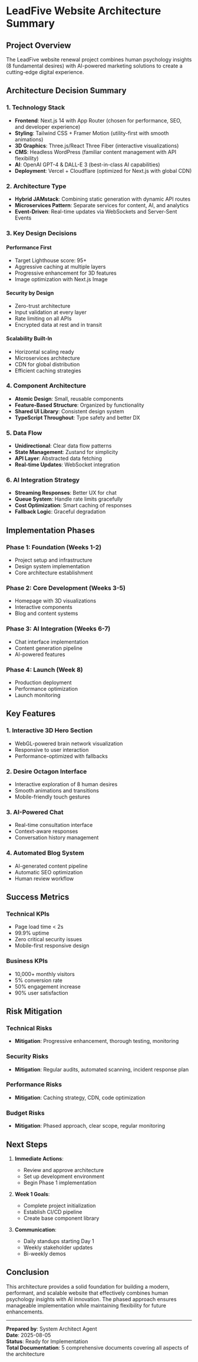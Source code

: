 # LeadFive Website Architecture Summary

## Project Overview
The LeadFive website renewal project combines human psychology insights (8 fundamental desires) with AI-powered marketing solutions to create a cutting-edge digital experience.

## Architecture Decision Summary

### 1. Technology Stack
- **Frontend**: Next.js 14 with App Router (chosen for performance, SEO, and developer experience)
- **Styling**: Tailwind CSS + Framer Motion (utility-first with smooth animations)
- **3D Graphics**: Three.js/React Three Fiber (interactive visualizations)
- **CMS**: Headless WordPress (familiar content management with API flexibility)
- **AI**: OpenAI GPT-4 & DALL-E 3 (best-in-class AI capabilities)
- **Deployment**: Vercel + Cloudflare (optimized for Next.js with global CDN)

### 2. Architecture Type
- **Hybrid JAMstack**: Combining static generation with dynamic API routes
- **Microservices Pattern**: Separate services for content, AI, and analytics
- **Event-Driven**: Real-time updates via WebSockets and Server-Sent Events

### 3. Key Design Decisions

#### Performance First
- Target Lighthouse score: 95+
- Aggressive caching at multiple layers
- Progressive enhancement for 3D features
- Image optimization with Next.js Image

#### Security by Design
- Zero-trust architecture
- Input validation at every layer
- Rate limiting on all APIs
- Encrypted data at rest and in transit

#### Scalability Built-In
- Horizontal scaling ready
- Microservices architecture
- CDN for global distribution
- Efficient caching strategies

### 4. Component Architecture
- **Atomic Design**: Small, reusable components
- **Feature-Based Structure**: Organized by functionality
- **Shared UI Library**: Consistent design system
- **TypeScript Throughout**: Type safety and better DX

### 5. Data Flow
- **Unidirectional**: Clear data flow patterns
- **State Management**: Zustand for simplicity
- **API Layer**: Abstracted data fetching
- **Real-time Updates**: WebSocket integration

### 6. AI Integration Strategy
- **Streaming Responses**: Better UX for chat
- **Queue System**: Handle rate limits gracefully
- **Cost Optimization**: Smart caching of responses
- **Fallback Logic**: Graceful degradation

## Implementation Phases

### Phase 1: Foundation (Weeks 1-2)
- Project setup and infrastructure
- Design system implementation
- Core architecture establishment

### Phase 2: Core Development (Weeks 3-5)
- Homepage with 3D visualizations
- Interactive components
- Blog and content systems

### Phase 3: AI Integration (Weeks 6-7)
- Chat interface implementation
- Content generation pipeline
- AI-powered features

### Phase 4: Launch (Week 8)
- Production deployment
- Performance optimization
- Launch monitoring

## Key Features

### 1. Interactive 3D Hero Section
- WebGL-powered brain network visualization
- Responsive to user interaction
- Performance-optimized with fallbacks

### 2. Desire Octagon Interface
- Interactive exploration of 8 human desires
- Smooth animations and transitions
- Mobile-friendly touch gestures

### 3. AI-Powered Chat
- Real-time consultation interface
- Context-aware responses
- Conversation history management

### 4. Automated Blog System
- AI-generated content pipeline
- Automatic SEO optimization
- Human review workflow

## Success Metrics

### Technical KPIs
- Page load time < 2s
- 99.9% uptime
- Zero critical security issues
- Mobile-first responsive design

### Business KPIs
- 10,000+ monthly visitors
- 5% conversion rate
- 50% engagement increase
- 90% user satisfaction

## Risk Mitigation

### Technical Risks
- **Mitigation**: Progressive enhancement, thorough testing, monitoring

### Security Risks
- **Mitigation**: Regular audits, automated scanning, incident response plan

### Performance Risks
- **Mitigation**: Caching strategy, CDN, code optimization

### Budget Risks
- **Mitigation**: Phased approach, clear scope, regular monitoring

## Next Steps

1. **Immediate Actions**:
   - Review and approve architecture
   - Set up development environment
   - Begin Phase 1 implementation

2. **Week 1 Goals**:
   - Complete project initialization
   - Establish CI/CD pipeline
   - Create base component library

3. **Communication**:
   - Daily standups starting Day 1
   - Weekly stakeholder updates
   - Bi-weekly demos

## Conclusion

This architecture provides a solid foundation for building a modern, performant, and scalable website that effectively combines human psychology insights with AI innovation. The phased approach ensures manageable implementation while maintaining flexibility for future enhancements.

---

**Prepared by**: System Architect Agent  
**Date**: 2025-08-05  
**Status**: Ready for Implementation  
**Total Documentation**: 5 comprehensive documents covering all aspects of the architecture